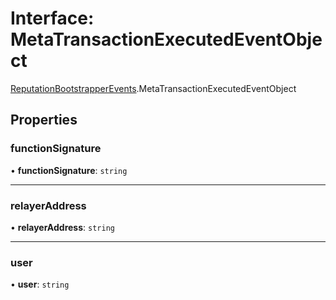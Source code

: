 # Interface: MetaTransactionExecutedEventObject

[ReputationBootstrapperEvents](../modules/ReputationBootstrapperEvents.md).MetaTransactionExecutedEventObject

## Properties

### functionSignature

• **functionSignature**: `string`

___

### relayerAddress

• **relayerAddress**: `string`

___

### user

• **user**: `string`
